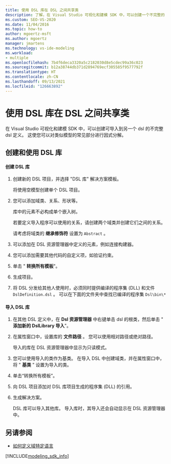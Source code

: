 ```yaml
---
title: 使用 DSL 库在 DSL 之间共享类
description: 了解，在 Visual Studio 可视化和建模 SDK 中，可以创建一个不完整的 dsl 定义，并将其导入到另一个 dsl。
ms.custom: SEO-VS-2020
ms.date: 11/04/2016
ms.topic: how-to
author: mgoertz-msft
ms.author: mgoertz
manager: jmartens
ms.technology: vs-ide-modeling
ms.workload:
- multiple
ms.openlocfilehash: 7b4f6deca3320a5c2182030d8e5cdec99a36c023
ms.sourcegitcommit: b12a38744db371d2894769ecf305585f9577792f
ms.translationtype: HT
ms.contentlocale: zh-CN
ms.lasthandoff: 09/13/2021
ms.locfileid: "126663892"
---
```

# <a name="sharing-classes-between-dsls-by-using-a-dsl-library"></a>使用 DSL 库在 DSL 之间共享类
在 Visual Studio 可视化和建模 SDK 中，可以创建可导入到另一个 dsl 的不完整 dsl 定义。 这使您可以对类似模型的常见部分进行因式分解。

## <a name="creating-and-using-dsl-libraries"></a>创建和使用 DSL 库

#### <a name="to-create-a-dsl-library"></a>创建 DSL 库

1. 创建新的 DSL 项目，并选择 "DSL 库" 解决方案模板。

     将使用空模型创建单个 DSL 项目。

2. 您可以添加域类、关系、形状等。

     库中的元素不必构成单个嵌入树。

     若要定义导入程序可以使用的关系，请创建两个域类并创建它们之间的关系。

     请考虑将域类的 **继承修饰符** 设置为 `Abstract` 。

3. 可以添加在 DSL 资源管理器中定义的元素，例如连接构建器。

4. 您可以添加需要其他代码的自定义项，如验证约束。

5. 单击 " **转换所有模板**"。

6. 生成项目。

7. 将 DSL 分发给其他人使用时，必须同时提供编译的程序集 (DLL) 和文件 `DslDefinition.dsl` 。 可以在下面的文件夹中查找已编译的程序集 `Dsl\bin\*`

#### <a name="to-import-a-dsl-library"></a>导入 DSL 库

1. 在其他 DSL 定义中，在 **Dsl 资源管理器** 中右键单击 dsl 的根类，然后单击 " **添加新的 DslLibrary 导入**"。

2. 在属性窗口中，设置库的 **文件路径** 。 您可以使用相对路径或绝对路径。

    导入的库在 DSL 资源管理器中显示为只读模式。

3. 您可以使用导入的类作为基类。 在导入 DSL 中创建域类，并在属性窗口中，将 " **基类** " 设置为导入的类。

4. 单击“转换所有模板”。

5. 向 DSL 项目添加对 DSL 库项目生成的程序集 (DLL) 的引用。

6. 生成解决方案。

   DSL 库可以导入其他库。 导入库时，其导入还会自动显示在 DSL 资源管理器中。

## <a name="see-also"></a>另请参阅

- [如何定义域特定语言](../modeling/how-to-define-a-domain-specific-language.md)

[!INCLUDE[modeling_sdk_info](includes/modeling_sdk_info.md)]

